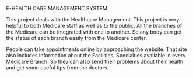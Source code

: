 E-HEALTH CARE MANAGEMENT SYSTEM
        <p>
            This project deals with the Healthcare Management. This project is very helpful to both Medicare staff as well as to the public. All the branches of the Medicare can be integrated with one to another. So any body can get the status of each branch easily from the Medicare center.
        </p>
        <p>
            People can take appointments online by approaching the website. That site also includes Information about the Facilities, Specialties available in every Medicare Branch. So they can also send their problems about their health and get some useful tips from the doctors.
        </p>
